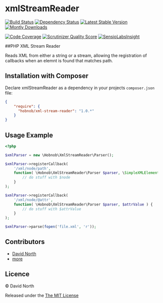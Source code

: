 xmlStreamReader
===============

[![Build Status](https://travis-ci.org/hobnob/xmlStreamReader.png?branch=master)](https://travis-ci.org/hobnob/xmlStreamReader)
[![Dependency Status](https://www.versioneye.com/user/projects/530f5fcfec1375418400061f/badge.png)](https://www.versioneye.com/user/projects/530f5fcfec1375418400061f)
[![Latest Stable Version](https://poser.pugx.org/hobnob/xml-stream-reader/v/stable.png)](https://packagist.org/packages/hobnob/xml-stream-reader)
[![Montly Downloads](https://poser.pugx.org/hobnob/xml-stream-reader/d/monthly.png)](https://packagist.org/packages/hobnob/xml-stream-reader)

[![Code Coverage](https://scrutinizer-ci.com/g/hobnob/xmlStreamReader/badges/coverage.png?s=e7125d974c335f061eda9d95358be4a7eaf9e3ac)](https://scrutinizer-ci.com/g/hobnob/xmlStreamReader/)
[![Scrutinizer Quality Score](https://scrutinizer-ci.com/g/hobnob/xmlStreamReader/badges/quality-score.png?s=877ea5bc73f1d974aaf25f2c145cf2cea739e2ea)](https://scrutinizer-ci.com/g/hobnob/xmlStreamReader/)
[![SensioLabsInsight](https://insight.sensiolabs.com/projects/065c2cd4-76f4-4a36-b6e5-cd5368942daf/mini.png)](https://insight.sensiolabs.com/projects/065c2cd4-76f4-4a36-b6e5-cd5368942daf)


##PHP XML Stream Reader

Reads XML from either a string or a stream, allowing the registration of callbacks when an elemnt is found that matches path.

Installation with Composer
-------------

Declare xmlStreamReader as a dependency in your projects `composer.json` file:

``` json
{
    "require": {
      "hobnob/xml-stream-reader": "1.0.*"
    }
}
```

Usage Example
-------------

```php
<?php

$xmlParser = new \Hobnob\XmlStreamReader\Parser();

$xmlParser->registerCallback(
    '/xml/node/path',
    function( \Hobnob\XmlStreamReader\Parser $parser, \SimpleXMLElement $node ) {
        // do stuff with $node
    }
);

$xmlParser->registerCallback(
    '/xml/node/@attr',
    function( \Hobnob\XmlStreamReader\Parser $parser, $attrValue ) {
        // do stuff with $attrValue
    }
);

$xmlParser->parse(fopen('file.xml', 'r'));
```

Contributors
------------

  * [David North](https://github.com/hobnob)
  * [more](https://github.com/hobnob/xmlStreamReader/contributors)


Licence
-------

© David North

Released under the [The MIT License](http://www.opensource.org/licenses/mit-license.php)
